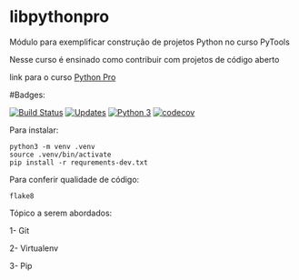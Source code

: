 # libpythonpro
Módulo para exemplificar construção de projetos Python no curso PyTools

Nesse curso é ensinado como contribuir com projetos de código aberto

link para o curso [Python Pro](https://www.python.pro.br/)

#Badges:

[![Build Status](https://app.travis-ci.com/lu1zibrahim/Python-PRO.svg?branch=main)](https://app.travis-ci.com/lu1zibrahim/Python-PRO)
[![Updates](https://pyup.io/repos/github/lu1zibrahim/Python-PRO/shield.svg)](https://pyup.io/repos/github/lu1zibrahim/Python-PRO/)
[![Python 3](https://pyup.io/repos/github/lu1zibrahim/Python-PRO/python-3-shield.svg)](https://pyup.io/repos/github/lu1zibrahim/Python-PRO/)
[![codecov](https://codecov.io/gh/lu1zibrahim/Python-PRO/branch/main/graph/badge.svg?token=7BN7BV7MO9)](https://codecov.io/gh/lu1zibrahim/Python-PRO)


Para instalar:
```console
python3 -m venv .venv
source .venv/bin/activate
pip install -r requrements-dev.txt
```

Para conferir qualidade de código:

```console
flake8
```

Tópico a serem abordados:

1- Git

2- Virtualenv

3- Pip




